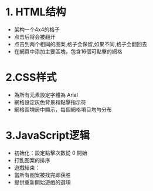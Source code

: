 # 1. HTML结构
- 架构一个4x4的格子
- 点击后将会被翻开
- 点击到两个相同的图案,格子会保留,如果不同,格子会翻回去
- 在網頁中添加主要區塊，包含16個可點擊的網格
# 2.CSS样式
- 為所有元素設定字體為 Arial
- 網格設定灰色背景和點擊指示符
- 網格區塊居中顯示，每個網格項目均勻分布
# 3.JavaScript逻辑
- 初始化：設定點擊次數從 0 開始
- 打乱图案的排序
- 遊戲結束：
- 當所有图案被找完即获胜
- 提供重新開始遊戲的選項
